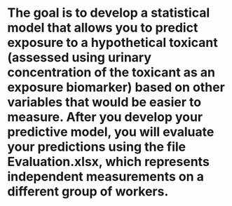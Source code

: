 # The goal is to develop a statistical model that allows you to predict exposure to a hypothetical toxicant (assessed using urinary concentration of the toxicant as an exposure biomarker) based on other variables that would be easier to measure. After you develop your predictive model, you will evaluate your predictions using the file Evaluation.xlsx, which represents independent measurements on a different group of workers.

